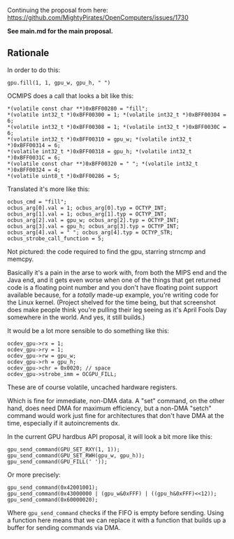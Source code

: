 Continuing the proposal from here: https://github.com/MightyPirates/OpenComputers/issues/1730

**See main.md for the main proposal.**

## Rationale

In order to do this:

    gpu.fill(1, 1, gpu_w, gpu_h, " ")

OCMIPS does a call that looks a bit like this:

    *(volatile const char **)0xBFF00280 = "fill";
    *(volatile int32_t *)0xBFF00300 = 1; *(volatile int32_t *)0xBFF00304 = 6;
    *(volatile int32_t *)0xBFF00308 = 1; *(volatile int32_t *)0xBFF0030C = 6;
    *(volatile int32_t *)0xBFF00310 = gpu_w; *(volatile int32_t *)0xBFF00314 = 6;
    *(volatile int32_t *)0xBFF00318 = gpu_h; *(volatile int32_t *)0xBFF0031C = 6;
    *(volatile const char **)0xBFF00320 = " "; *(volatile int32_t *)0xBFF00324 = 4;
    *(volatile uint8_t *)0xBFF00286 = 5;

Translated it's more like this:

    ocbus_cmd = "fill";
    ocbus_arg[0].val = 1; ocbus_arg[0].typ = OCTYP_INT;
    ocbus_arg[1].val = 1; ocbus_arg[1].typ = OCTYP_INT;
    ocbus_arg[2].val = gpu_w; ocbus_arg[2].typ = OCTYP_INT;
    ocbus_arg[3].val = gpu_h; ocbus_arg[3].typ = OCTYP_INT;
    ocbus_arg[4].val = " "; ocbus_arg[4].typ = OCTYP_STR;
    ocbus_strobe_call_function = 5;

Not pictured: the code required to find the gpu, starring strncmp and memcpy.

Basically it's a pain in the arse to work with, from both the MIPS end and the Java end, and it gets even worse when one of the things that get returned code is a floating point number and you don't have floating point support available because, for a *totally* made-up example, you're writing code for the Linux kernel. (Project shelved for the time being, but that screenshot does make people think you're pulling their leg seeing as it's April Fools Day somewhere in the world. And yes, it still builds.)

It would be a lot more sensible to do something like this:

    ocdev_gpu->rx = 1;
    ocdev_gpu->ry = 1;
    ocdev_gpu->rw = gpu_w;
    ocdev_gpu->rh = gpu_h;
    ocdev_gpu->chr = 0x0020; // space
    ocdev_gpu->strobe_imm = OCGPU_FILL;

These are of course volatile, uncached hardware registers.

Which is fine for immediate, non-DMA data. A "set" command, on the other hand, does need DMA for maximum efficiency, but a non-DMA "setch" command would work just fine for architectures that don't have DMA at the time, especially if it autoincrements dx.

In the current GPU hardbus API proposal, it will look a bit more like this:

    gpu_send_command(GPU_SET_RXY(1, 1));
    gpu_send_command(GPU_SET_RWH(gpu_w, gpu_h));
    gpu_send_command(GPU_FILL(' '));

Or more precisely:

    gpu_send_command(0x42001001);
    gpu_send_command(0x43000000 | (gpu_w&0xFFF) | ((gpu_h&0xFFF)<<12));
    gpu_send_command(0x60000020);

Where `gpu_send_command` checks if the FIFO is empty before sending. Using a function here means that we can replace it with a function that builds up a buffer for sending commands via DMA.

